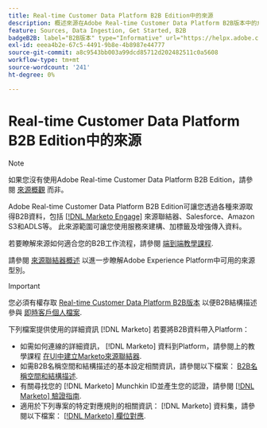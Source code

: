 ```yaml
---
title: Real-time Customer Data Platform B2B Edition中的來源
description: 概述來源在Adobe Real-time Customer Data Platform B2B版本中的角色。
feature: Sources, Data Ingestion, Get Started, B2B
badgeB2B: label="B2B版本" type="Informative" url="https://helpx.adobe.com/legal/product-descriptions/real-time-customer-data-platform-b2b-edition-prime-and-ultimate-packages.html newtab=true"
exl-id: eeea4b2e-67c5-4491-9b8e-4b8987e44777
source-git-commit: a8c9543bb003a99dcd85712d202482511c0a5608
workflow-type: tm+mt
source-wordcount: '241'
ht-degree: 0%

---
```


# Real-time Customer Data Platform B2B Edition中的來源

>[!NOTE]
>
>如果您沒有使用Adobe Real-time Customer Data Platform B2B Edition，請參閱 [來源概觀](./sources-overview.md) 而非。

Adobe Real-time Customer Data Platform B2B Edition可讓您透過各種來源取得B2B資料，包括 [[!DNL Marketo Engage]](../../sources/connectors/adobe-applications/marketo/marketo.md) 來源聯結器、Salesforce、Amazon S3和ADLS等。 此來源範圍可讓您使用服務來建構、加標籤及增強傳入資料。

若要瞭解來源如何適合您的B2B工作流程，請參閱 [端到端教學課程](../b2b-tutorial.md#ingest-your-data-into-experience-platform).

請參閱 [來源聯結器概述](../../sources/home.md) 以進一步瞭解Adobe Experience Platform中可用的來源型別。

>[!IMPORTANT]
>
>您必須有權存取 [Real-time Customer Data Platform B2B版本](../../rctcdp/../rtcdp/b2b-overview.md) 以便B2B結構描述參與 [即時客戶個人檔案](../proile/../../profile/home.md).

下列檔案提供使用的詳細資訊 [!DNL Marketo] 若要將B2B資料帶入Platform：

* 如需如何連線的詳細資訊， [!DNL Marketo] 資料到Platform，請參閱上的教學課程 [在UI中建立Marketo來源聯結器](../../sources/tutorials/ui/create/adobe-applications/marketo.md).
* 如需B2B名稱空間和結構描述的基本設定相關資訊，請參閱以下檔案： [B2B名稱空間和結構描述](../../sources/connectors/adobe-applications/marketo/marketo-namespaces.md).
* 有關尋找您的 [!DNL Marketo] Munchkin ID並產生您的認證，請參閱 [[!DNL Marketo] 驗證指南](../../sources/connectors/adobe-applications/marketo/marketo-auth.md).
* 適用於下列專案的特定對應規則的相關資訊： [!DNL Marketo] 資料集，請參閱以下檔案： [[!DNL Marketo] 欄位對應](../../sources/connectors/adobe-applications//mapping/marketo.md).
